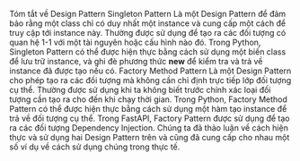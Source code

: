 Tóm tắt về Design Pattern
Singleton Pattern
Là một Design Pattern để đảm bảo rằng một class chỉ có duy nhất một instance và cung cấp một cách để truy cập tới instance này.
Thường được sử dụng để tạo ra các đối tượng có quan hệ 1-1 với một tài nguyên hoặc cấu hình nào đó.
Trong Python, Singleton Pattern có thể được hiện thực bằng cách sử dụng một biến class để lưu trữ instance, và ghi đè phương thức __new__ để kiểm tra và trả về instance đã được tạo nếu có.
Factory Method Pattern
Là một Design Pattern cho phép tạo ra các đối tượng mà không cần chỉ định trực tiếp lớp đối tượng cụ thể.
Thường được sử dụng khi ta không biết trước chính xác loại đối tượng cần tạo ra cho đến khi chạy thời gian.
Trong Python, Factory Method Pattern có thể được hiện thực bằng cách sử dụng một hàm tạo instance để trả về đối tượng cụ thể. Trong FastAPI, Factory Pattern được sử dụng để tạo ra các đối tượng Dependency Injection.
Chúng ta đã thảo luận về cách hiện thực và sử dụng hai Design Pattern trên và cũng đã cung cấp cho nhau một số ví dụ về cách sử dụng chúng trong thực tế.
